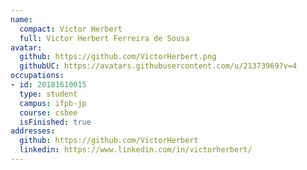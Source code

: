 ```yaml
---
name:
  compact: Victor Herbert
  full: Victor Herbert Ferreira de Sousa
avatar:
  github: https://github.com/VictorHerbert.png
  githubUC: https://avatars.githubusercontent.com/u/21373969?v=4
occupations:
- id: 20181610015
  type: student
  campus: ifpb-jp
  course: csbee
  isFinished: true
addresses:
  github: https://github.com/VictorHerbert
  linkedin: https://www.linkedin.com/in/victorherbert/
---
```

